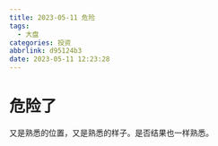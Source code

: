 ```yaml
---
title: 2023-05-11 危险
tags:
  - 大盘
categories: 投资
abbrlink: d95124b3
date: 2023-05-11 12:23:28
---
```


# 危险了 #

又是熟悉的位置，又是熟悉的样子。是否结果也一样熟悉。


